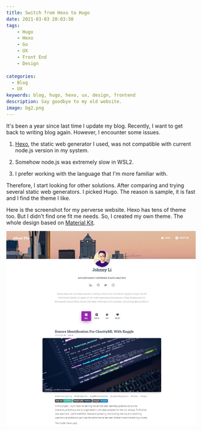 ```yaml
---
title: Switch from Hexo to Hugo
date: 2021-03-03 20:03:50
tags:
    - Hugo
    - Hexo
    - Go
    - UX
    - Front End
    - Design

categories:
  - Blog
  - UX
keywords: blog, hugo, hexo, ux, design, frontend
description: Say goodbye to my old website.
image: bg2.png
---
```


It's been a year since last time I update my blog. Recently, I want to get back to writing blog again. However, I encounter some issues.

1. [Hexo](https://hexo.io/), the static web generator I used, was not compatible with current node.js version in my system.  

1. Somehow node.js was extremely slow in WSL2.  

1. I prefer working with the language that I'm more familiar with.

Therefore, I start looking for other solutions. After comparing and trying several static web generators. I picked Hugo. The reason is sample, it is fast and I find the theme I like.  


Here is the screenshot for my perverse website. Hexo has tens of theme too. But I didn't find one fit me needs. So, I created my own theme. The whole design based on [Material Kit](https://demos.creative-tim.com/material-kit/).

![](Screenshot.png)

